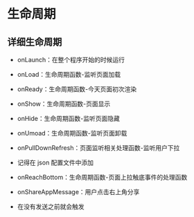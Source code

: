 # 生命周期

## 详细生命周期

*   onLaunch：在整个程序开始的时候运行

*   onLoad：生命周期函数-监听页面加载

*   onReady：生命周期函数-今天页面初次渲染

*   onShow：生命周期函数-页面显示

*   onHide：生命周期函数-监听页面隐藏

*   onUmoad：生命周期函数-监听页面卸载

*   onPullDownRefresh：页面监听相关处理函数-监听用户下拉

*   记得在 json 配置文件中添加

*   onReachBottom：生命周期函数-页面上拉触底事件的处理函数

*   onShareAppMessage：用户点击右上角分享

*   在没有发送之前就会触发
